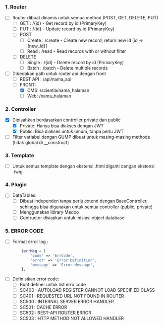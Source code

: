 ### 1. Router
  - [ ] Router dibuat dinamis untuk semua method (POST, GET, DELETE, PUT)
    - [ ] GET : /{id} - Get record by id (PrimaryKey)
    - [ ] PUT : /{id} - Update record by id (PrimaryKey)
    - [ ] POST
      - [ ] Create : /create - Create new record, return new id [id => {new_id}]
      - [ ] Read   : /read - Read records with or without filter
    - [ ] DELETE
      - [ ] Single : /{id} - Delete record by id (PrimaryKey)
      - [ ] Batch  : /batch - Delete multiple records
  - [ ] Dibedakan path untuk router api dengan front
    - [ ] REST API : /api/nama_api
    - [ ] FRONT:
      - [x] CMS: /scientia/nama_halaman
      - [ ] Web: /nama_halaman

### 2. Controller
  - [x] Dipisahkan berdasarkan controller private dan public
    - [x] Private: Hanya bisa diakses dengan JWT
    - [x] Public: Bisa diakses untuk umum, tanpa perlu JWT
  - [ ] Filter variabel dengan GUMP dibuat untuk masing-masing methode (tidak global di __construct)

### 3. Template
  - [ ] Untuk semua template dengan ekstensi .html diganti dengan ekstensi .twig

### 4. Plugin
  - [ ] DataTables:
    - [ ] Dibuat independen tanpa perlu extend dengan BaseController, sehingga bisa digunakan untuk semua controller (public, private)
    - [ ] Menggunakan library Medoo
    - [ ] Contructor disiapkan untuk inisiasi object database

### 5. ERROR CODE
  - [ ] Format error log :
    ```php
        $errMsg = [
            'code' => 'ErrCode',
            'error' => 'Error Definition',
            'message' => 'Error Message',
        ];
    ```
  - [ ] Definisikan error code:
    - [ ] Buat definer untuk list erro code
    - [ ] SC400 : AUTOLOAD REGISTER CANNOT LOAD SPECIFIED CLASS
    - [ ] SC401 : REQUESTED URL NOT FOUND IN ROUTER
    - [ ] SC500 : INTERNAL SERVER ERROR HANDLER
    - [ ] SC501 : CACHE ERROR
    - [ ] SC502 : REST-API ROUTER ERROR
    - [ ] SC503 : HTTP METHOD NOT ALLOWED HANDLER
